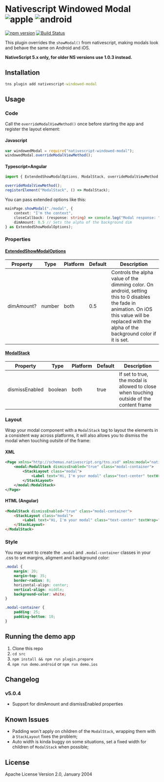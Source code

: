 # Nativescript Windowed Modal ![apple](https://cdn3.iconfinder.com/data/icons/picons-social/57/16-apple-32.png) ![android](https://cdn4.iconfinder.com/data/icons/logos-3/228/android-32.png)

[![npm version](https://badge.fury.io/js/nativescript-windowed-modal.svg)](http://badge.fury.io/js/nativescript-windowed-modal) [![Build Status](https://travis-ci.com/MukaSchultze/nativescript-windowed-modal.svg?branch=master)](https://travis-ci.com/MukaSchultze/nativescript-windowed-modal)

This plugin overrides the `showModal()` from nativescript, making modals look and behave the same on Android and iOS.

**NativeScript 5.x only, for older NS versions use 1.0.3 instead.**

## Installation

```cmd
tns plugin add nativescript-windowed-modal
```

## Usage

### Code

Call the `overrideModalViewMethod()` once before starting the app and register the layout element:

#### Javascript

```js
var windowedModal = require("nativescript-windowed-modal");
windowedModal.overrideModalViewMethod();
```

#### Typescript+Angular

```ts
import { ExtendedShowModalOptions, ModalStack, overrideModalViewMethod } from "nativescript-windowed-modal";

overrideModalViewMethod();
registerElement("ModalStack", () => ModalStack);
```

You can pass extended options like this:

```ts
mainPage.showModal("./modal", {
    context: "I'm the context",
    closeCallback: (response: string) => console.log("Modal response: " + response),
    dimAmount: 0.5 // Sets the alpha of the background dim
} as ExtendedShowModalOptions);
```

### Properties

#### [ExtendedShowModalOptions](../master/src/windowed-modal.common.ts#L13)

| Property | Type | Platform | Default | Description |
| -------- | ---- | -------- | ------- | ----------- |
| dimAmount? | number | both | 0.5 | Controls the alpha value of the dimming color. On android, setting this to 0 disables the fade in animation. On iOS this value will be replaced with the alpha of the background color if it is set.

#### [ModalStack](../master/src/modal-stack.ts#L8)

| Property | Type | Platform | Default | Description |
| -------- | ---- | -------- | ------- | ----------- |
| dismissEnabled | boolean | both | true | If set to true, the modal is allowed to close when touching outside of the content frame

### Layout

Wrap your modal component with a `ModalStack` tag to layout the elements in a consistent way across platforms, it will also allows you to dismiss the modal when touching outsite of the frame:

#### XML

```xml
<Page xmlns="http://schemas.nativescript.org/tns.xsd" xmlns:modal="nativescript-windowed-modal">
    <modal:ModalStack dismissEnabled="true" class="modal-container">
        <StackLayout class="modal">
            <Label text="Hi, I'm your modal" class="text-center" textWrap="true"/>
        </StackLayout>
    </modal:ModalStack>
</Page>
```

#### HTML (Angular)

```html
<ModalStack dismissEnabled="true" class="modal-container">
    <StackLayout class="modal">
        <Label text="Hi, I'm your modal" class="text-center" textWrap="true"></Label>
    </StackLayout>
</ModalStack>
```

### Style

You may want to create the `.modal` and `.modal-container` classes in your .css to set margins, aligment and background color:

```css
.modal {
    margin: 20;
    margin-top: 35;
    border-radius: 8;
    horizontal-align: center;
    vertical-align: middle;
    background-color: white;
}

.modal-container {
    padding: 25;
    padding-bottom: 10;
}
```

## Running the demo app

1. Clone this repo
2. `cd src`
3. `npm install && npm run plugin.prepare`
4. `npm run demo.android` or `npm run demo.ios`

## Changelog

### v5.0.4

- Support for dimAmount and dismissEnabled properties

## Known Issues

- Padding won't apply on children of the `ModalStack`, wrapping them with a `StackLayout` fixes the problem;
- Auto width is kinda buggy on some situations, set a fixed width for children of `ModalStack` when possible;

## License

Apache License Version 2.0, January 2004
